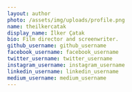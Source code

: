 ```yaml
---
layout: author
photo: /assets/img/uploads/profile.png
name: theilkercatak
display_name: İlker Çatak
bio: Film director and screenwriter.
github_username: github_username
facebook_username: facebook_username
twitter_username: twitter_username
instagram_username: instagram_username
linkedin_username: linkedin_username
medium_username: medium_username
---
```


